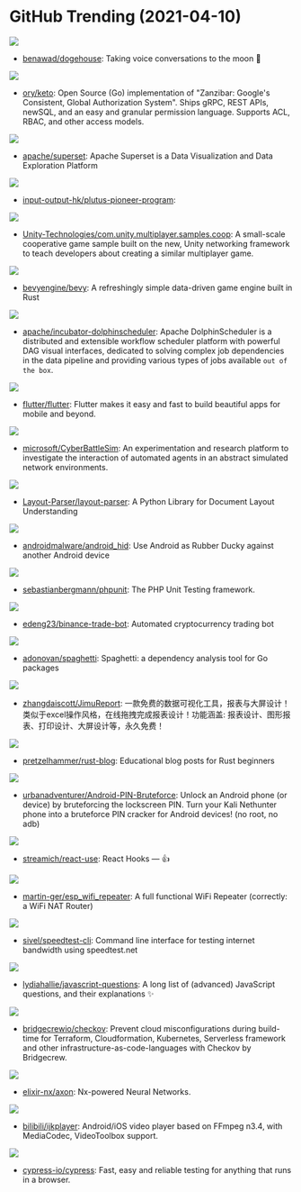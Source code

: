 # GitHub Trending (2021-04-10)

![](https://img.shields.io/badge/TypeScript-New%20133-green?style=flat-square&logo=appveyor)
- [benawad/dogehouse](https://github.com/benawad/dogehouse): Taking voice conversations to the moon 🚀

![](https://img.shields.io/badge/Go-New%20228-green?style=flat-square&logo=appveyor)
- [ory/keto](https://github.com/ory/keto): Open Source (Go) implementation of "Zanzibar: Google's Consistent, Global Authorization System". Ships gRPC, REST APIs, newSQL, and an easy and granular permission language. Supports ACL, RBAC, and other access models.

![](https://img.shields.io/badge/Python-New%20313-green?style=flat-square&logo=appveyor)
- [apache/superset](https://github.com/apache/superset): Apache Superset is a Data Visualization and Data Exploration Platform

![](https://img.shields.io/badge/Haskell-New%2032-green?style=flat-square&logo=appveyor)
- [input-output-hk/plutus-pioneer-program](https://github.com/input-output-hk/plutus-pioneer-program): 

![](https://img.shields.io/badge/C%23-New%2066-green?style=flat-square&logo=appveyor)
- [Unity-Technologies/com.unity.multiplayer.samples.coop](https://github.com/Unity-Technologies/com.unity.multiplayer.samples.coop): A small-scale cooperative game sample built on the new, Unity networking framework to teach developers about creating a similar multiplayer game.

![](https://img.shields.io/badge/Rust-New%20254-green?style=flat-square&logo=appveyor)
- [bevyengine/bevy](https://github.com/bevyengine/bevy): A refreshingly simple data-driven game engine built in Rust

![](https://img.shields.io/badge/Java-New%2067-green?style=flat-square&logo=appveyor)
- [apache/incubator-dolphinscheduler](https://github.com/apache/incubator-dolphinscheduler): Apache DolphinScheduler is a distributed and extensible workflow scheduler platform with powerful DAG visual interfaces, dedicated to solving complex job dependencies in the data pipeline and providing various types of jobs available `out of the box`.

![](https://img.shields.io/badge/Dart-New%20138-green?style=flat-square&logo=appveyor)
- [flutter/flutter](https://github.com/flutter/flutter): Flutter makes it easy and fast to build beautiful apps for mobile and beyond.

![](https://img.shields.io/badge/Jupyter%20Notebook-New%20250-green?style=flat-square&logo=appveyor)
- [microsoft/CyberBattleSim](https://github.com/microsoft/CyberBattleSim): An experimentation and research platform to investigate the interaction of automated agents in an abstract simulated network environments.

![](https://img.shields.io/badge/Python-New%20408-green?style=flat-square&logo=appveyor)
- [Layout-Parser/layout-parser](https://github.com/Layout-Parser/layout-parser): A Python Library for Document Layout Understanding

![](https://img.shields.io/badge/Shell-New%2082-green?style=flat-square&logo=appveyor)
- [androidmalware/android_hid](https://github.com/androidmalware/android_hid): Use Android as Rubber Ducky against another Android device

![](https://img.shields.io/badge/PHP-New%2076-green?style=flat-square&logo=appveyor)
- [sebastianbergmann/phpunit](https://github.com/sebastianbergmann/phpunit): The PHP Unit Testing framework.

![](https://img.shields.io/badge/Python-New%20100-green?style=flat-square&logo=appveyor)
- [edeng23/binance-trade-bot](https://github.com/edeng23/binance-trade-bot): Automated cryptocurrency trading bot

![](https://img.shields.io/badge/Go-New%2058-green?style=flat-square&logo=appveyor)
- [adonovan/spaghetti](https://github.com/adonovan/spaghetti): Spaghetti: a dependency analysis tool for Go packages

![](https://img.shields.io/badge/Java-New%2074-green?style=flat-square&logo=appveyor)
- [zhangdaiscott/JimuReport](https://github.com/zhangdaiscott/JimuReport): 一款免费的数据可视化工具，报表与大屏设计！类似于excel操作风格，在线拖拽完成报表设计！功能涵盖: 报表设计、图形报表、打印设计、大屏设计等，永久免费！

![](https://img.shields.io/badge/Rust-New%2078-green?style=flat-square&logo=appveyor)
- [pretzelhammer/rust-blog](https://github.com/pretzelhammer/rust-blog): Educational blog posts for Rust beginners

![](https://img.shields.io/badge/Shell-New%2020-green?style=flat-square&logo=appveyor)
- [urbanadventurer/Android-PIN-Bruteforce](https://github.com/urbanadventurer/Android-PIN-Bruteforce): Unlock an Android phone (or device) by bruteforcing the lockscreen PIN. Turn your Kali Nethunter phone into a bruteforce PIN cracker for Android devices! (no root, no adb)

![](https://img.shields.io/badge/TypeScript-New%20100-green?style=flat-square&logo=appveyor)
- [streamich/react-use](https://github.com/streamich/react-use): React Hooks — 👍

![](https://img.shields.io/badge/C-New%2027-green?style=flat-square&logo=appveyor)
- [martin-ger/esp_wifi_repeater](https://github.com/martin-ger/esp_wifi_repeater): A full functional WiFi Repeater (correctly: a WiFi NAT Router)

![](https://img.shields.io/badge/Python-New%2015-green?style=flat-square&logo=appveyor)
- [sivel/speedtest-cli](https://github.com/sivel/speedtest-cli): Command line interface for testing internet bandwidth using speedtest.net

![](https://img.shields.io/badge/none-New%20117-green?style=flat-square&logo=appveyor)
- [lydiahallie/javascript-questions](https://github.com/lydiahallie/javascript-questions): A long list of (advanced) JavaScript questions, and their explanations ✨

![](https://img.shields.io/badge/Python-New%2018-green?style=flat-square&logo=appveyor)
- [bridgecrewio/checkov](https://github.com/bridgecrewio/checkov): Prevent cloud misconfigurations during build-time for Terraform, Cloudformation, Kubernetes, Serverless framework and other infrastructure-as-code-languages with Checkov by Bridgecrew.

![](https://img.shields.io/badge/Elixir-New%20120-green?style=flat-square&logo=appveyor)
- [elixir-nx/axon](https://github.com/elixir-nx/axon): Nx-powered Neural Networks.

![](https://img.shields.io/badge/C-New%2018-green?style=flat-square&logo=appveyor)
- [bilibili/ijkplayer](https://github.com/bilibili/ijkplayer): Android/iOS video player based on FFmpeg n3.4, with MediaCodec, VideoToolbox support.

![](https://img.shields.io/badge/JavaScript-New%20198-green?style=flat-square&logo=appveyor)
- [cypress-io/cypress](https://github.com/cypress-io/cypress): Fast, easy and reliable testing for anything that runs in a browser.

